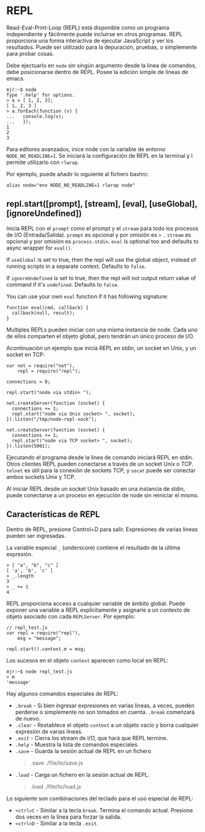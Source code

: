 # REPL

Read-Eval-Print-Loop (REPL) está disponible como un programa independiente y fácilmente
puede incluirse en otros programas.  REPL proporciona una forma interactiva de ejecutar
JavaScript y ver los resultados.  Puede ser utilizado para la depuración, pruebas, o
simplemente para probar cosas.

Debe ejectuarlo en `node` sin singún argumento desde la línea de comandos, debe posicionarse 
dentro de REPL. Posee la edición simple de líneas de emacs.

    mjr:~$ node
    Type '.help' for options.
    > a = [ 1, 2, 3];
    [ 1, 2, 3 ]
    > a.forEach(function (v) {
    ...   console.log(v);
    ...   });
    1
    2
    3

Para editores avanzados, inice node con la variable de entorno `NODE_NO_READLINE=1`.
Se iniciará la configuración de REPL en la terminal y l permite utilizarlo con `rlwrap`.

Por ejemplo, puede añadir lo siguiente al fichero bashrc:

    alias node="env NODE_NO_READLINE=1 rlwrap node"


## repl.start([prompt], [stream], [eval], [useGlobal], [ignoreUndefined])

Inicia REPL con el `prompt` como el prompt y  el `stream` para todo los procesos de I/O (Entrada/Salida). 
`prompt` es opcional y por omisión es `> `.  `stream` es opcional y por omisión es 
`process.stdin`. `eval` is optional too and defaults to async wrapper for
`eval()`.

If `useGlobal` is set to true, then the repl will use the global object,
instead of running scripts in a separate context. Defaults to `false`.

If `ignoreUndefined` is set to true, then the repl will not output return value
of command if it's `undefined`. Defaults to `false`.

You can use your own `eval` function if it has following signature:

    function eval(cmd, callback) {
      callback(null, result);
    }

Multiples REPLs pueden iniciar con una misma instancia de node.  Cada
uno de ellos comparten el objeto global, pero tendrán un único proceso de I/O.

Acontinuación un ejemplo que inicia REPL en stdin, un socket en Unix, y un socket en TCP:

    var net = require("net"),
        repl = require("repl");

    connections = 0;

    repl.start("node via stdin> ");

    net.createServer(function (socket) {
      connections += 1;
      repl.start("node via Unix socket> ", socket);
    }).listen("/tmp/node-repl-sock");

    net.createServer(function (socket) {
      connections += 1;
      repl.start("node via TCP socket> ", socket);
    }).listen(5001);

Ejecutando el programa desde la línea de comando iniciará REPL en stdin.  Otros
clientes REPL pueden conectarse a través de un socket Unix o TCP. `telnet` es útil
para la conexión de sockets TCP, y `socat` puede ser conectar ambos sockets Unix y
TCP.

Al iniciar REPL desde un socket Unix basado en una instancia de stdin, puede 
conectarse a un  proceso en ejecución de node sin reiniciar el mismo.


## Características de REPL

<!-- type=misc -->

Dentro de REPL, presione Control+D para salir.  Expresiones de varias líneas pueden ser
ingresadas.

La variable especial `_` (underscore) contiene el resultado de la última expresión.

    > [ "a", "b", "c" ]
    [ 'a', 'b', 'c' ]
    > _.length
    3
    > _ += 1
    4

REPL proporciona acceso a cualquier variable de ámbito global. Puede exponer 
una variable a REPL explícitamente y asignarle a un contexto de objeto asociado 
con cada `REPLServer`.  Por ejemplo:

    // repl_test.js
    var repl = require("repl"),
        msg = "message";

    repl.start().context.m = msg;

Los sucesos en el objeto `context` aparecen como local en REPL:

    mjr:~$ node repl_test.js
    > m
    'message'

Hay algunos comandos especiales de REPL:

  - `.break` - Si  bien ingresar expresiones en varias líneas, a veces, pueden perderse
    o simplemente no son tomados en cuenta. `.break` comenzará de nuevo.
  - `.clear` - Restablece el objeto `context` a un objeto vacío y borra cualquier
    expresión de varias líneas.
  - `.exit` - Cierra los stream de I/O, que hará que REPL termine.
  - `.help` - Muestra la lista de comandos especiales.
  - `.save` - Guarda la sesión actual de REPL en un fichero
    >.save ./file/to/save.js
  - `.load` - Carga un fichero en la sesión actual de REPL.
    >.load ./file/to/load.js  

Lo siguiente son combinaciones del teclado para el uso especial de REPL:

  - `<ctrl>C` - Similar a la tecla `break`. Termina el comando
    actual. Presione dos veces en la línea para forzar la salida.
  - `<ctrl>D` - Similar a la tecla `.exit`.
